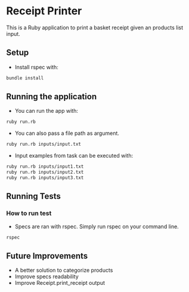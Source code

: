 # Receipt Printer

This is a Ruby application to print a basket receipt given an products list input.

Setup
-----------------------
- Install rspec with:
```bash
bundle install
```

Running the application
-----------------------
- You can run the app with:
```bash
ruby run.rb
```
- You can also pass a file path as argument.
```bash
ruby run.rb inputs/input.txt
```
- Input examples from task can be executed with:
```bash
ruby run.rb inputs/input1.txt
ruby run.rb inputs/input2.txt
ruby run.rb inputs/input3.txt
```

Running Tests
-----------------------
### How to run test
- Specs are ran with rspec. Simply run rspec on your command line.
```bash
rspec
```

Future Improvements
-----------------------
- A better solution to categorize products
- Improve specs readability
- Improve Receipt.print_receipt output
